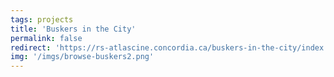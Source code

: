 ```yaml
---
tags: projects
title: 'Buskers in the City'
permalink: false
redirect: 'https://rs-atlascine.concordia.ca/buskers-in-the-city/index.html?module=module.stories'
img: '/imgs/browse-buskers2.png'
---
```


